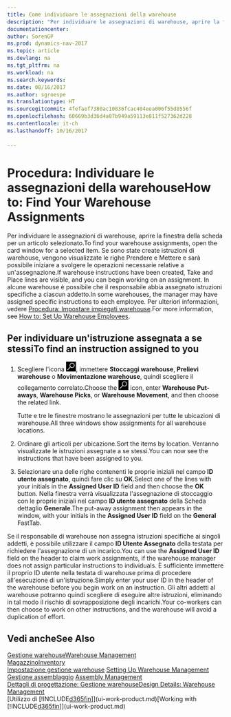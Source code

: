 ```yaml
---
title: Come individuare le assegnazioni della warehouse
description: "Per individuare le assegnazioni di warehouse, aprire la finestra della scheda per un articolo selezionato. Se sono state create istruzioni di warehouse, vengono visualizzate le righe Prendere e Mettere e sarà possibile iniziare a svolgere le operazioni necessarie relative a un'assegnazione. In alcune warehouse è possibile che il responsabile abbia assegnato istruzioni specifiche a ciascun addetto."
documentationcenter: 
author: SorenGP
ms.prod: dynamics-nav-2017
ms.topic: article
ms.devlang: na
ms.tgt_pltfrm: na
ms.workload: na
ms.search.keywords: 
ms.date: 08/16/2017
ms.author: sgroespe
ms.translationtype: HT
ms.sourcegitcommit: 4fefaef7380ac10836fcac404eea006f55d8556f
ms.openlocfilehash: 60669b3d36d4a07b949a59113e811f527362d228
ms.contentlocale: it-ch
ms.lasthandoff: 10/16/2017

---
```

# <a name="how-to-find-your-warehouse-assignments"></a><span data-ttu-id="ef7ce-105">Procedura: Individuare le assegnazioni della warehouse</span><span class="sxs-lookup"><span data-stu-id="ef7ce-105">How to: Find Your Warehouse Assignments</span></span>
<span data-ttu-id="ef7ce-106">Per individuare le assegnazioni di warehouse, aprire la finestra della scheda per un articolo selezionato.</span><span class="sxs-lookup"><span data-stu-id="ef7ce-106">To find your warehouse assignments, open the card window for a selected item.</span></span> <span data-ttu-id="ef7ce-107">Se sono state create istruzioni di warehouse, vengono visualizzate le righe Prendere e Mettere e sarà possibile iniziare a svolgere le operazioni necessarie relative a un'assegnazione.</span><span class="sxs-lookup"><span data-stu-id="ef7ce-107">If warehouse instructions have been created, Take and Place lines are visible, and you can begin working on an assignment.</span></span> <span data-ttu-id="ef7ce-108">In alcune warehouse è possibile che il responsabile abbia assegnato istruzioni specifiche a ciascun addetto.</span><span class="sxs-lookup"><span data-stu-id="ef7ce-108">In some warehouses, the manager may have assigned specific instructions to each employee.</span></span> <span data-ttu-id="ef7ce-109">Per ulteriori informazioni, vedere [Procedura: Impostare impiegati warehouse](warehouse-how-to-set-up-warehouse-employees.md).</span><span class="sxs-lookup"><span data-stu-id="ef7ce-109">For more information, see [How to: Set Up Warehouse Employees](warehouse-how-to-set-up-warehouse-employees.md).</span></span>

## <a name="to-find-an-instruction-assigned-to-you"></a><span data-ttu-id="ef7ce-110">Per individuare un'istruzione assegnata a se stessi</span><span class="sxs-lookup"><span data-stu-id="ef7ce-110">To find an instruction assigned to you</span></span>  
1.  <span data-ttu-id="ef7ce-111">Scegliere l'icona ![Cerca pagina o report](media/ui-search/search_small.png "Cerca pagina o report"), immettere **Stoccaggi warehouse**, **Prelievi warehouse** o **Movimentazione warehouse**, quindi scegliere il collegamento correlato.</span><span class="sxs-lookup"><span data-stu-id="ef7ce-111">Choose the ![Search for Page or Report](media/ui-search/search_small.png "Search for Page or Report icon") icon, enter **Warehouse Put-aways**, **Warehouse Picks**, or **Warehouse Movement**, and then choose the related link.</span></span>

    <span data-ttu-id="ef7ce-112">Tutte e tre le finestre mostrano le assegnazioni per tutte le ubicazioni di warehouse.</span><span class="sxs-lookup"><span data-stu-id="ef7ce-112">All three windows show assignments for all warehouse locations.</span></span>  

2. <span data-ttu-id="ef7ce-113">Ordinare gli articoli per ubicazione.</span><span class="sxs-lookup"><span data-stu-id="ef7ce-113">Sort the items by location.</span></span> <span data-ttu-id="ef7ce-114">Verranno visualizzate le istruzioni assegnate a se stessi.</span><span class="sxs-lookup"><span data-stu-id="ef7ce-114">You can now see the instructions that have been assigned to you.</span></span>  
3. <span data-ttu-id="ef7ce-115">Selezionare una delle righe contenenti le proprie iniziali nel campo **ID utente assegnato**, quindi fare clic su **OK**.</span><span class="sxs-lookup"><span data-stu-id="ef7ce-115">Select one of the lines with your initials in the **Assigned User ID** field and then choose the **OK** button.</span></span> <span data-ttu-id="ef7ce-116">Nella finestra verrà visualizzata l'assegnazione di stoccaggio con le proprie iniziali nel campo **ID utente assegnato** della Scheda dettaglio **Generale**.</span><span class="sxs-lookup"><span data-stu-id="ef7ce-116">The put-away assignment then appears in the window, with your initials in the **Assigned User ID** field on the **General** FastTab.</span></span>  

<span data-ttu-id="ef7ce-117">Se il responsabile di warehouse non assegna istruzioni specifiche ai singoli addetti, è possibile utilizzare il campo **ID Utente Assegnato** della testata per richiedere l'assegnazione di un incarico.</span><span class="sxs-lookup"><span data-stu-id="ef7ce-117">You can use the **Assigned User ID** field on the header to claim work assignments, if the warehouse manager does not assign particular instructions to individuals.</span></span> <span data-ttu-id="ef7ce-118">È sufficiente immettere il proprio ID utente nella testata di warehouse prima di procedere all'esecuzione di un'istruzione.</span><span class="sxs-lookup"><span data-stu-id="ef7ce-118">Simply enter your user ID in the header of the warehouse before you begin work on an instruction.</span></span> <span data-ttu-id="ef7ce-119">Gli altri addetti al warehouse potranno quindi scegliere di eseguire altre istruzioni, eliminando in tal modo il rischio di sovrapposizione degli incarichi.</span><span class="sxs-lookup"><span data-stu-id="ef7ce-119">Your co-workers can then choose to work on other instructions, and the warehouse will avoid a duplication of effort.</span></span>  

## <a name="see-also"></a><span data-ttu-id="ef7ce-120">Vedi anche</span><span class="sxs-lookup"><span data-stu-id="ef7ce-120">See Also</span></span>  
[<span data-ttu-id="ef7ce-121">Gestione warehouse</span><span class="sxs-lookup"><span data-stu-id="ef7ce-121">Warehouse Management</span></span>](warehouse-manage-warehouse.md)  
[<span data-ttu-id="ef7ce-122">Magazzino</span><span class="sxs-lookup"><span data-stu-id="ef7ce-122">Inventory</span></span>](inventory-manage-inventory.md)  
<span data-ttu-id="ef7ce-123">[Impostazione gestione warehouse](warehouse-setup-warehouse.md)   </span><span class="sxs-lookup"><span data-stu-id="ef7ce-123">[Setting Up Warehouse Management](warehouse-setup-warehouse.md)   </span></span>  
<span data-ttu-id="ef7ce-124">[Gestione assemblaggio](assembly-assemble-items.md)  </span><span class="sxs-lookup"><span data-stu-id="ef7ce-124">[Assembly Management](assembly-assemble-items.md)  </span></span>  
[<span data-ttu-id="ef7ce-125">Dettagli di progettazione: Gestione warehouse</span><span class="sxs-lookup"><span data-stu-id="ef7ce-125">Design Details: Warehouse Management</span></span>](design-details-warehouse-management.md)  
<span data-ttu-id="ef7ce-126">[Utilizzo di [!INCLUDE[d365fin](includes/d365fin_md.md)]](ui-work-product.md)</span><span class="sxs-lookup"><span data-stu-id="ef7ce-126">[Working with [!INCLUDE[d365fin](includes/d365fin_md.md)]](ui-work-product.md)</span></span> 

